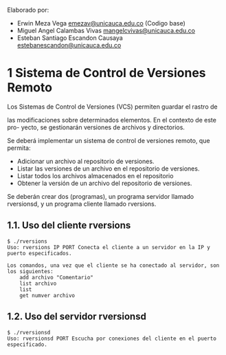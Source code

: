 Elaborado por: 

- Erwin Meza Vega <emezav@unicauca.edu.co> (Codigo base)
- Miguel Angel Calambas Vivas <mangelcvivas@unicauca.edu.co>
- Esteban Santiago Escandon Causaya <estebanescandon@unicauca.edu.co>

# 1 Sistema de Control de Versiones Remoto
Los Sistemas de Control de Versiones (VCS) permiten guardar el rastro de

las modificaciones sobre determinados elementos. En el contexto de este pro-
yecto, se gestionarán versiones de archivos y directorios.

Se deberá implementar un sistema de control de versiones remoto, que
permita:
- Adicionar un archivo al repositorio de versiones.
- Listar las versiones de un archivo en el repositorio de versiones.
- Listar todos los archivos almacenados en el repositorio
- Obtener la versión de un archivo del repositorio de versiones.

Se deberán crear dos (programas), un programa servidor llamado rversionsd,
y un programa cliente llamado rversions.

## 1.1. Uso del cliente rversions
    $ ./rversions
    Uso: rversions IP PORT Conecta el cliente a un servidor en la IP y puerto especificados.
    
    Los comandos, una vez que el cliente se ha conectado al servidor, son los siguientes:
    	add archivo "Comentario"
    	list archivo
    	list
    	get numver archivo
    
## 1.2. Uso del servidor rversionsd
    $ ./rversionsd
    Uso: rversionsd PORT Escucha por conexiones del cliente en el puerto especificado.